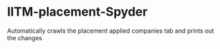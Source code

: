 # IITM-placement-Spyder
Automatically crawls the placement applied companies tab and prints out the changes
